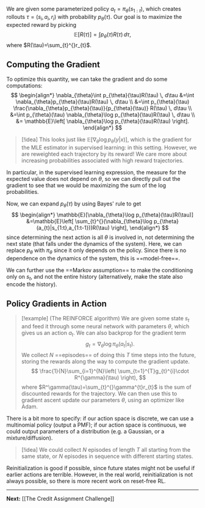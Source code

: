We are given some parameterized policy $a_{t}=\pi_{\theta}(s_{1:t})$, which creates rollouts $\tau=(s_{i},a_{i},r_{i})$ with probability $p_{\theta}(\tau)$. Our goal is to maximize the expected reward by picking
$$
\mathbb{E}\left[ R(\tau) \right]=\int p_{\theta}(\tau)R(\tau)\, d\tau, 
$$
where $R(\tau)=\sum_{t}^{}r_{t}$.

## Computing the Gradient

To optimize this quantity, we can take the gradient and do some computations:
$$
\begin{align*}
\nabla_{\theta}\int p_{\theta}(\tau)R(\tau) \, d\tau
&=\int \nabla_{\theta}p_{\theta}(\tau)R(\tau) \, d\tau \\
&=\int p_{\theta}(\tau) \frac{\nabla_{\theta}p_{\theta}(\tau)}{p_{\theta}(\tau)} R(\tau) \, d\tau \\
&=\int p_{\theta}(\tau) \nabla_{\theta}\log p_{\theta}(\tau)R(\tau) \, d\tau \\
&= \mathbb{E}\left[ \nabla_{\theta}\log p_{\theta}(\tau)R(\tau) \right].
\end{align*}
$$
> [!idea]
> This looks just like $\mathbb{E}[\nabla_{\theta}\log p_{\theta}(y|x)]$, which is the gradient for the MLE estimator in supervised learning: in this setting. However, we are reweighted each trajectory by its reward! We care more about increasing probabilities associated with high reward trajectories.

In particular, in the supervised learning expression, the measure for the expected value does not depend on $\theta$, so we can directly pull out the gradient to see that we would be maximizing the sum of the log probabilities.

Now, we can expand $p_{\theta}(\tau)$ by using Bayes' rule to get
$$
\begin{align*}
\mathbb{E}[\nabla_{\theta}\log p_{\theta}(\tau)R(\tau)]
&=\mathbb{E}\left[ \sum_{t}^{}(\nabla_{\theta}\log p_{\theta}(a_{t}|s_{1:t},a_{1:t-1}))R(\tau) \right],
\end{align*}
$$
since determining the next action is all $\theta$ is involved in, not determining the next state (that falls under the dynamics of the system). Here, we can replace $p_{\theta}$ with $\pi_{\theta}$ since it only depends on the policy. Since there is no dependence on the dynamics of the system, this is ==model-free==.

We can further use the ==Markov assumption== to make the conditioning only on $s_{t}$, and not the entire history (alternatively, make the state also encode the history). 

## Policy Gradients in Action

> [!example] (The REINFORCE algorithm)
> We are given some state $s_{t}$ and feed it through some neural network with parameters $\theta$, which gives us an action $a_{t}$. We can also backprop for the gradient term 
> $$
> g_{t}=\nabla_{\theta}\log \pi_{\theta}(a_{t}|s_{t}).
> $$
> We collect $N$ ==episodes== of doing this $T$ time steps into the future, storing the rewards along the way to compute the gradient update.
> $$
> \frac{1}{N}\sum_{i=1}^{N}\left( \sum_{t=1}^{T}g_{t}^{i}\cdot R^{\gamma}(\tau) \right),
> $$
> where $R^\gamma(\tau)=\sum_{t}^{}\gamma^{t}r_{t}$ is the sum of discounted rewards for the trajectory. We can then use this to gradient ascent update our parameters $\theta$, using an optimizer like Adam.

There is a bit more to specify: if our action space is discrete, we can use a multinomial policy (output a PMF); if our action space is continuous, we could output parameters of a distribution (e.g. a Gaussian, or a mixture/diffusion). 

> [!idea]
> We could collect $N$ episodes of length $T$ all starting from the same state, or $N$ episodes in sequence with different starting states.

Reinitialization is good if possible, since future states might not be useful if earlier actions are terrible. However, in the real world, reinitialization is not always possible, so there is more recent work on reset-free RL.

---

**Next:** [[The Credit Assignment Challenge]]
